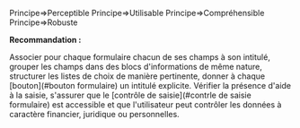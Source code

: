 Principe=>Perceptible
Principe=>Utilisable
Principe=>Compréhensible
Principe=>Robuste

**Recommandation :**

Associer pour chaque formulaire chacun de ses champs à son intitulé, grouper les champs dans des blocs d'informations de même nature, structurer les listes de choix de manière pertinente, donner à chaque [bouton](#bouton formulaire) un intitulé explicite. Vérifier la présence d'aide à la saisie, s'assurer que le [contrôle de saisie](#contrle de saisie formulaire) est accessible et que l'utilisateur peut contrôler les données à caractère financier, juridique ou personnelles.
